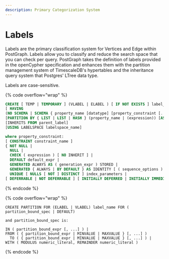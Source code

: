 ```yaml
---
description: Primary Categorization System
---
```


# Labels

Labels are the primary classification system for Vertices and Edge within PostGraph. Labels allow you to classify and reduce the search space that you can check per query. PostGraph takes the definition of labels provided in the openCypher specification and enhances them with the partition management system of TimescaleDB's hypertables and the inheritance query system that Postgres' LTree data type.&#x20;

Labels are case-sensitive.



{% code overflow="wrap" %}
```sql
CREATE [ TEMP | TEMPORARY ] (VLABEL | ELABEL ) [ IF NOT EXISTS ] label_name 
[ HAVING 
(NO SCHEMA | SCHEMA { property_name [datatype] [property_constraint [...]] [, ... ]} [ALLOW OTHER PROPERTIES]] 
[PARTITION BY { LIST | LIST | HASH } (property_name | (expression)) [AS HYPERLABEL]]
[INHERITS FROM parent_label] 
[USING LABELSPACE labelspace_name]

where property_constraint:
[ CONSTRAINT constraint_name ]
{ NOT NULL |
  NULL |
  CHECK ( expression ) [ NO INHERIT ] |
  DEFAULT default_expr |
  GENERATED ALWAYS AS ( generation_expr ) STORED |
  GENERATED { ALWAYS | BY DEFAULT } AS IDENTITY [ ( sequence_options ) ] |
  UNIQUE [ NULLS [ NOT ] DISTINCT ] index_parameters |
[ DEFERRABLE | NOT DEFERRABLE ] [ INITIALLY DEFERRED | INITIALLY IMMEDIATE ]
```
{% endcode %}





{% code overflow="wrap" %}
```
CREATE PARTITION FOR (ELABEL | VLABEL) label_name FOR ( partition_bound_spec | DEFAULT)

and partition_bound_spec is:

IN ( partition_bound_expr [, ...] ) |
FROM ( { partition_bound_expr | MINVALUE | MAXVALUE } [, ...] )
  TO ( { partition_bound_expr | MINVALUE | MAXVALUE } [, ...] ) |
WITH ( MODULUS numeric_literal, REMAINDER numeric_literal )
```
{% endcode %}



